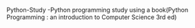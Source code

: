 Python-Study
-Python programming study using a book(Python Programming : an introduction to Computer Science 3rd ed)
